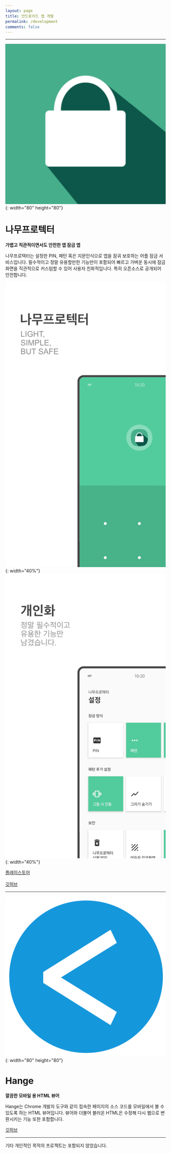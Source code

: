 ```yaml
---
layout: page
title: 안드로이드 앱 개발
permalink: /development
comments: false
---
```


<hr/>

![나무프로텍터 아이콘](/assets/images/project/development/namooprotector_icon.png){: width="80" height="80"}

# 나무프로텍터 

**가볍고 직관적이면서도 안전한 앱 잠금 앱**

나무프로텍터는 설정한 PIN, 패턴 혹은 지문인식으로 앱을 잠궈 보호하는 어플 잠금 서비스입니다. 필수적이고 정말 유용할만한 기능만이 포함되어 빠르고 가벼운 동시에 잠금화면을 직관적으로 커스텀할 수 있어 사용자 친화적입니다. 특히 오픈소스로 공개되어 안전합니다.

![나무프로텍터 스크린샷 1](/assets/images/project/development/namooprotector_screenshot1.jpg){: width="40%"}
![나무프로텍터 스크린샷 2](/assets/images/project/development/namooprotector_screenshot2.jpg){: width="40%"}

<a target="_blank" href="https://play.google.com/store/apps/details?id=nm.security.namooprotector" class="btn btn-dark"> 플레이스토어 </a>
<br/><br/>
<a target="_blank" href="https://github.com/namooplus/NamooProtector" class="btn btn-dark"> 깃허브 </a>

<hr/>

![Hange 아이콘](/assets/images/project/development/hange_icon.png){: width="80" height="80"}

# Hange

**깔끔한 모바일 용 HTML 뷰어**

Hange는 Chrome 개발자 도구와 같이 접속한 페이지의 소스 코드를 모바일에서 볼 수 있도록 하는 HTML 뷰어입니다. 뷰어와 더불어 불러온 HTML은 수정해 다시 웹으로 변환시키는 기능 또한 포함합니다.

<a target="_blank" href="https://github.com/namooplus/Hange" class="btn btn-dark"> 깃허브 </a>

<hr/>

기타 개인적인 목적의 프로젝트는 포함되지 않았습니다.

